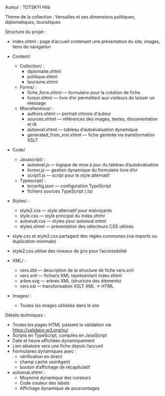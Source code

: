 Auteur : TOTSKYI Hlib

Thème de la collection : Versailles et ses dimensions politiques, diplomatiques, touristiques

Structure du projet :

- index.xhtml : page d’accueil contenant une présentation du site, images, liens de navigation

- Content/
  - Collection/ :
    * diplomatie.xhtml
    * politique.xhtml
    * tourisme.xhtml
  - Forms/ :
    * fiche_form.xhtml — formulaire pour la création de fiche
    * livreor.xhtml — livre d’or permettant aux visiteurs de laisser un message
  - Miscellaneous/ :
    * authors.xhtml — portrait chinois d'auteur
    * sources.xhtml — références des images, textes, documentation et IA
    * autoeval.xhtml — tableau d’autoévaluation dynamique
    * generated_from_xml.xhtml — fiche générée via transformation XSLT

- Code/
  - Javascript/ :
    * autoeval.js — logique de mise à jour du tableau d’autoévaluation
    * livreor.js — gestion dynamique du formulaire livre d’or
    * script1.js — script pour le style alternatif
  - Typescript/ :
    * tsconfig.json — configuration TypeScript
    * fichiers sources TypeScript (.ts)

- Styles/ :
    * style2.css — style alternatif pour malvoyants
    * style.css — style principal du index.xhtml
    * autoeval.css — styles pour autoeval.xhtml
    * styles.xhtml — présentation des sélecteurs CSS utilisés

- style.css et style2.css partagent des règles communes (via imports ou duplication minimale)
- style2.css utilise des niveaux de gris pour l’accessibilité


- XML/ :
    * vers.dtd — description de la structure de fiche vers.xml
    * vers.xml — fichiers XML représentant index.xhtml
    * arbre.svg — arbres XML (structure des éléments)
    * vers.xsl — transformation XSLT XML → HTML

- Images/ :
    * Toutes les images utilisées dans le site

Détails techniques :

- Toutes les pages HTML passent la validation via https://validator.w3.org/nu/
- Scripts en TypeScript, compilés en JavaScript
- Date et heure affichées dynamiquement
- Lien aléatoire vers une fiche depuis l’accueil
- Formulaires dynamiques avec :
    * vérification en direct
    * champ caché userAgent
    * bouton d’affichage de récapitulatif
- autoeval.xhtml :
    * Moyenne dynamique des curseurs
    * Code couleur des labels
    * Affichage dynamique de pourcentages
